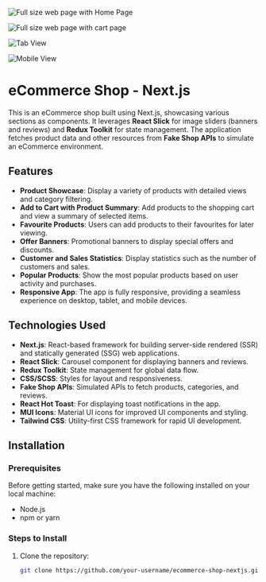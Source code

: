 
![Full size web page with Home Page](https://github.com/user-attachments/assets/46f700cb-8eb3-4bbd-a4ef-13732fa8c701)


![Full size web page with cart page](https://github.com/user-attachments/assets/aaf6018b-180d-4554-a15d-ac5a0929956e)


![Tab View](https://github.com/user-attachments/assets/a7883f1f-403c-4444-a35b-d642dde56c6c)


![Mobile View](https://github.com/user-attachments/assets/d7ba83ea-9c6f-4130-91f4-ea538f98aab7)



# eCommerce Shop - Next.js

This is an eCommerce shop built using Next.js, showcasing various sections as components. It leverages **React Slick** for image sliders (banners and reviews) and **Redux Toolkit** for state management. The application fetches product data and other resources from **Fake Shop APIs** to simulate an eCommerce environment.

## Features

- **Product Showcase**: Display a variety of products with detailed views and category filtering.
- **Add to Cart with Product Summary**: Add products to the shopping cart and view a summary of selected items.
- **Favourite Products**: Users can add products to their favourites for later viewing.
- **Offer Banners**: Promotional banners to display special offers and discounts.
- **Customer and Sales Statistics**: Display statistics such as the number of customers and sales.
- **Popular Products**: Show the most popular products based on user activity and purchases.
- **Responsive App**: The app is fully responsive, providing a seamless experience on desktop, tablet, and mobile devices.

## Technologies Used

- **Next.js**: React-based framework for building server-side rendered (SSR) and statically generated (SSG) web applications.
- **React Slick**: Carousel component for displaying banners and reviews.
- **Redux Toolkit**: State management for global data flow.
- **CSS/SCSS**: Styles for layout and responsiveness.
- **Fake Shop APIs**: Simulated APIs to fetch products, categories, and reviews.
- **React Hot Toast**: For displaying toast notifications in the app.
- **MUI Icons**: Material UI icons for improved UI components and styling.
- **Tailwind CSS**: Utility-first CSS framework for rapid UI development.

## Installation

### Prerequisites

Before getting started, make sure you have the following installed on your local machine:

- Node.js
- npm or yarn

### Steps to Install

1. Clone the repository:

   ```bash
   git clone https://github.com/your-username/ecommerce-shop-nextjs.git
   ```
